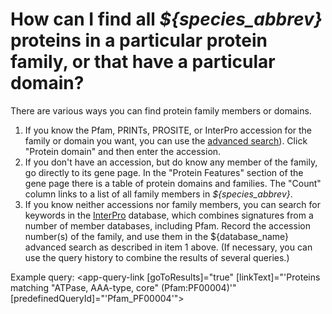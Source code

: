 # How can I find all *${species_abbrev}* proteins in a particular protein family, or that have a particular domain?
<!-- pombase_categories: Orthology,Finding data -->

There are various ways you can find protein family members or domains.

1.  If you know the Pfam, PRINTs, PROSITE, or InterPro accession for the
    family or domain you want, you can use the [advanced search](/query)).
    Click "Protein domain" and then enter the accession.
2.  If you don't have an accession, but do know any member of the
    family, go directly to its gene page. In the "Protein Features"
    section of the gene page there is a table of protein domains and
    families. The "Count" column links to a list of all family members
    in *${species_abbrev}*.
3.  If you know neither accessions nor family members, you can search
    for keywords in the [InterPro](http://www.ebi.ac.uk/interpro/)
    database, which combines signatures from a number of member
    databases, including Pfam. Record the accession number(s) of the
    family, and use them in the ${database_name} advanced search as described
    in item 1 above. (If necessary, you can use the query history to
    combine the results of several queries.)

Example query: <app-query-link [goToResults]="true" [linkText]="'Proteins matching &quot;ATPase, AAA-type, core&quot; (Pfam:PF00004)'" [predefinedQueryId]="'Pfam_PF00004'">
</app-query-link>





